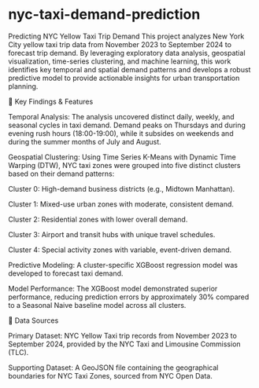 # nyc-taxi-demand-prediction

Predicting NYC Yellow Taxi Trip Demand
This project analyzes New York City yellow taxi trip data from November 2023 to September 2024 to forecast trip demand. By leveraging exploratory data analysis, geospatial visualization, time-series clustering, and machine learning, this work identifies key temporal and spatial demand patterns and develops a robust predictive model to provide actionable insights for urban transportation planning.


📜 Key Findings & Features

Temporal Analysis: The analysis uncovered distinct daily, weekly, and seasonal cycles in taxi demand. Demand peaks on Thursdays and during evening rush hours (18:00-19:00), while it subsides on weekends and during the summer months of July and August.






Geospatial Clustering: Using Time Series K-Means with Dynamic Time Warping (DTW), NYC taxi zones were grouped into five distinct clusters based on their demand patterns:




Cluster 0: High-demand business districts (e.g., Midtown Manhattan).


Cluster 1: Mixed-use urban zones with moderate, consistent demand.


Cluster 2: Residential zones with lower overall demand.


Cluster 3: Airport and transit hubs with unique travel schedules.


Cluster 4: Special activity zones with variable, event-driven demand.


Predictive Modeling: A cluster-specific XGBoost regression model was developed to forecast taxi demand.




Model Performance: The XGBoost model demonstrated superior performance, reducing prediction errors by approximately 30% compared to a Seasonal Naive baseline model across all clusters.


💾 Data Sources

Primary Dataset: NYC Yellow Taxi trip records from November 2023 to September 2024, provided by the NYC Taxi and Limousine Commission (TLC).


Supporting Dataset: A GeoJSON file containing the geographical boundaries for NYC Taxi Zones, sourced from NYC Open Data.
